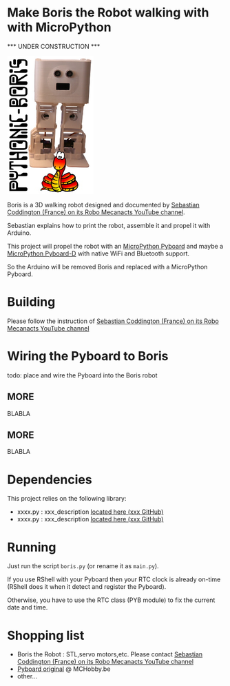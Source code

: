 # Make Boris the Robot walking with with MicroPython

*** UNDER CONSTRUCTION ***

![Pythonic Boris logo](docs/_static/pythonic-boris-logo.jpg)

Boris is a 3D walking robot designed and documented by [Sebastian Coddington (France) on its Robo Mecanacts YouTube channel](https://www.youtube.com/channel/UCWCROvDzBBwpPBE3Ex7JUDQ).

Sebastian explains how to print the robot, assemble it and propel it with Arduino.

This project will propel the robot with an [MicroPython Pyboard](https://shop.mchobby.be/fr/micropython/570-micropython-pyboard-3232100005709.html) and maybe a [MicroPython Pyboard-D](https://shop.mchobby.be/fr/micropython/1469-pyboard-d-sf2w-stm32f722iek-wifi-et-bluetooth-3232100014695.html) with native WiFi and Bluetooth support.

So the Arduino will be removed Boris and replaced with a MicroPython Pyboard.

# Building
Please follow the instruction of [Sebastian Coddington (France) on its Robo Mecanacts YouTube channel](https://www.youtube.com/channel/UCWCROvDzBBwpPBE3Ex7JUDQ)

# Wiring the Pyboard to Boris

todo: place and wire the Pyboard into the Boris robot

## MORE
BLABLA

## MORE

BLABLA

# Dependencies
This project relies on the following library:
* xxxx.py : xxx_description [located here (xxx GitHub)](https://github.com/mchobby/esp8266-upy/tree/master/neopixel)
* xxxx.py : xxx_description [located here (xxx GitHub)](https://github.com/mchobby/esp8266-upy/tree/master/COLORS)

# Running
Just run the script `boris.py` (or rename it as `main.py`).

If you use RShell with your Pyboard then your RTC clock is already on-time (RShell does it when it detect and register the Pyboard).

Otherwise, you have to use the RTC class (PYB module) to fix the current date and time.

# Shopping list
* Boris the Robot : STL,servo motors,etc. Please contact [Sebastian Coddington (France) on its Robo Mecanacts YouTube channel](https://www.youtube.com/channel/UCWCROvDzBBwpPBE3Ex7JUDQ)
* [Pyboard original](https://shop.mchobby.be/fr/micropython/570-micropython-pyboard-3232100005709.html) @ MCHobby.be
* other...
